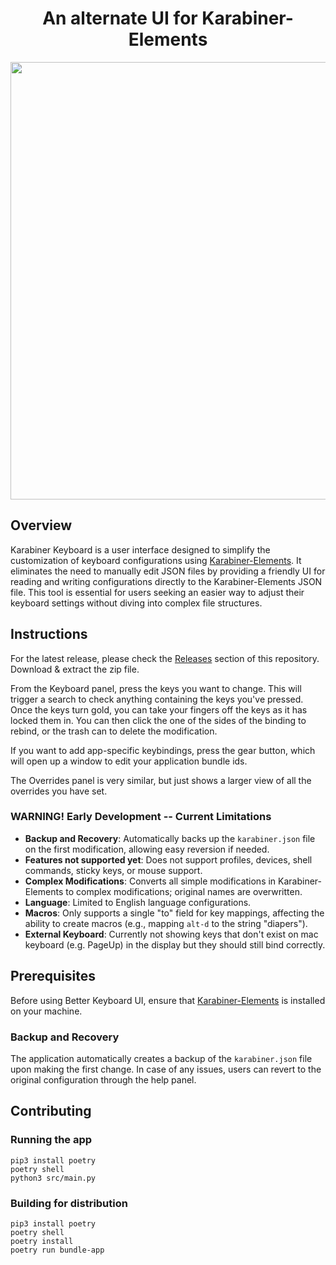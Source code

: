 <h1 align="center">An alternate UI for Karabiner-Elements</h1>

<p align="center">
  <img style="display:block;margin: auto;" src="https://github.com/bilbofroggins/KarabinerKeyboard/assets/82745308/1d4842c4-433f-4194-96cc-7ebe96188d62" width="700"/>
</p>

## Overview
Karabiner Keyboard is a user interface designed to simplify the customization of keyboard configurations using [Karabiner-Elements](https://github.com/pqrs-org/Karabiner-Elements). It eliminates the need to manually edit JSON files by providing a friendly UI for reading and writing configurations directly to the Karabiner-Elements JSON file. This tool is essential for users seeking an easier way to adjust their keyboard settings without diving into complex file structures.

## Instructions
For the latest release, please check the [Releases](https://github.com/bilbofroggins/KarabinerKeyboard/releases) section of this repository. Download & extract the zip file.

From the Keyboard panel, press the keys you want to change. This will trigger a search to check anything containing the keys you've pressed. Once the keys turn gold, you can take your fingers off the keys as it has locked them in. You can then click the one of the sides of the binding to rebind, or the trash can to delete the modification.

If you want to add app-specific keybindings, press the gear button, which will open up a window to edit your application bundle ids.

The Overrides panel is very similar, but just shows a larger view of all the overrides you have set.

### WARNING! Early Development -- Current Limitations
- **Backup and Recovery**: Automatically backs up the `karabiner.json` file on the first modification, allowing easy reversion if needed.
- **Features not supported yet**: Does not support profiles, devices, shell commands, sticky keys, or mouse support.
- **Complex Modifications**: Converts all simple modifications in Karabiner-Elements to complex modifications; original names are overwritten.
- **Language**: Limited to English language configurations.
- **Macros**: Only supports a single "to" field for key mappings, affecting the ability to create macros (e.g., mapping `alt-d` to the string "diapers").
- **External Keyboard**: Currently not showing keys that don't exist on mac keyboard (e.g. PageUp) in the display but they should still bind correctly.

## Prerequisites
Before using Better Keyboard UI, ensure that [Karabiner-Elements](https://github.com/pqrs-org/Karabiner-Elements) is installed on your machine.

### Backup and Recovery
The application automatically creates a backup of the `karabiner.json` file upon making the first change. In case of any issues, users can revert to the original configuration through the help panel.

## Contributing

### Running the app
```
pip3 install poetry
poetry shell
python3 src/main.py
```

### Building for distribution
```
pip3 install poetry
poetry shell
poetry install
poetry run bundle-app
```
